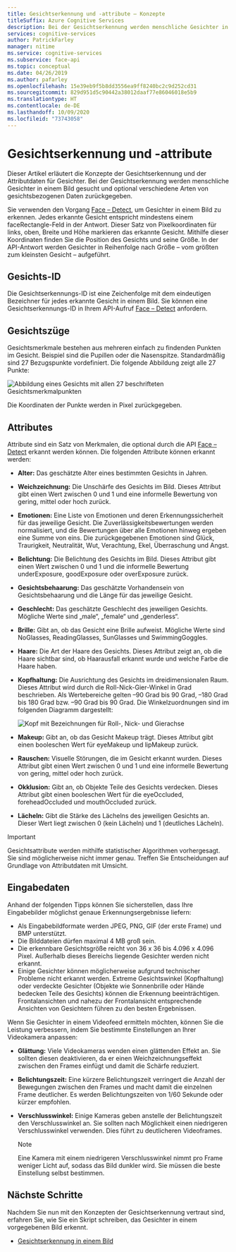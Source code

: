 ```yaml
---
title: Gesichtserkennung und -attribute – Konzepte
titleSuffix: Azure Cognitive Services
description: Bei der Gesichtserkennung werden menschliche Gesichter in einem Bild gesucht und optional verschiedene Arten von gesichtsbezogenen Daten zurückgegeben.
services: cognitive-services
author: PatrickFarley
manager: nitime
ms.service: cognitive-services
ms.subservice: face-api
ms.topic: conceptual
ms.date: 04/26/2019
ms.author: pafarley
ms.openlocfilehash: 15e39eb9f5b8dd3556ea9ff8240bc2c9d252cd31
ms.sourcegitcommit: 829d951d5c90442a38012daaf77e86046018e5b9
ms.translationtype: HT
ms.contentlocale: de-DE
ms.lasthandoff: 10/09/2020
ms.locfileid: "73743058"
---
```

# <a name="face-detection-and-attributes"></a>Gesichtserkennung und -attribute

Dieser Artikel erläutert die Konzepte der Gesichtserkennung und der Attributdaten für Gesichter. Bei der Gesichtserkennung werden menschliche Gesichter in einem Bild gesucht und optional verschiedene Arten von gesichtsbezogenen Daten zurückgegeben.

Sie verwenden den Vorgang [Face – Detect](https://westus.dev.cognitive.microsoft.com/docs/services/563879b61984550e40cbbe8d/operations/563879b61984550f30395236), um Gesichter in einem Bild zu erkennen. Jedes erkannte Gesicht entspricht mindestens einem faceRectangle-Feld in der Antwort. Dieser Satz von Pixelkoordinaten für links, oben, Breite und Höhe markieren das erkannte Gesicht. Mithilfe dieser Koordinaten finden Sie die Position des Gesichts und seine Größe. In der API-Antwort werden Gesichter in Reihenfolge nach Größe – vom größten zum kleinsten Gesicht – aufgeführt.

## <a name="face-id"></a>Gesichts-ID

Die Gesichtserkennungs-ID ist eine Zeichenfolge mit dem eindeutigen Bezeichner für jedes erkannte Gesicht in einem Bild. Sie können eine Gesichtserkennungs-ID in Ihrem API-Aufruf [Face – Detect](https://westus.dev.cognitive.microsoft.com/docs/services/563879b61984550e40cbbe8d/operations/563879b61984550f30395236) anfordern.

## <a name="face-landmarks"></a>Gesichtszüge

Gesichtsmerkmale bestehen aus mehreren einfach zu findenden Punkten im Gesicht. Beispiel sind die Pupillen oder die Nasenspitze. Standardmäßig sind 27 Bezugspunkte vordefiniert. Die folgende Abbildung zeigt alle 27 Punkte:

![Abbildung eines Gesichts mit allen 27 beschrifteten Gesichtsmerkmalpunkten](../Images/landmarks.1.jpg)

Die Koordinaten der Punkte werden in Pixel zurückgegeben.

## <a name="attributes"></a>Attributes

Attribute sind ein Satz von Merkmalen, die optional durch die API [Face – Detect](https://westus.dev.cognitive.microsoft.com/docs/services/563879b61984550e40cbbe8d/operations/563879b61984550f30395236) erkannt werden können. Die folgenden Attribute können erkannt werden:

* **Alter:** Das geschätzte Alter eines bestimmten Gesichts in Jahren.
* **Weichzeichnung:** Die Unschärfe des Gesichts im Bild. Dieses Attribut gibt einen Wert zwischen 0 und 1 und eine informelle Bewertung von gering, mittel oder hoch zurück.
* **Emotionen:** Eine Liste von Emotionen und deren Erkennungssicherheit für das jeweilige Gesicht. Die Zuverlässigkeitsbewertungen werden normalisiert, und die Bewertungen über alle Emotionen hinweg ergeben eine Summe von eins. Die zurückgegebenen Emotionen sind Glück, Traurigkeit, Neutralität, Wut, Verachtung, Ekel, Überraschung und Angst.
* **Belichtung:** Die Belichtung des Gesichts im Bild. Dieses Attribut gibt einen Wert zwischen 0 und 1 und die informelle Bewertung underExposure, goodExposure oder overExposure zurück.
* **Gesichtsbehaarung:** Das geschätzte Vorhandensein von Gesichtsbehaarung und die Länge für das jeweilige Gesicht.
* **Geschlecht:** Das geschätzte Geschlecht des jeweiligen Gesichts. Mögliche Werte sind „male“, „female“ und „genderless“.
* **Brille:** Gibt an, ob das Gesicht eine Brille aufweist. Mögliche Werte sind NoGlasses, ReadingGlasses, SunGlasses und SwimmingGoggles.
* **Haare:** Die Art der Haare des Gesichts. Dieses Attribut zeigt an, ob die Haare sichtbar sind, ob Haarausfall erkannt wurde und welche Farbe die Haare haben.
* **Kopfhaltung:** Die Ausrichtung des Gesichts im dreidimensionalen Raum. Dieses Attribut wird durch die Roll-Nick-Gier-Winkel in Grad beschrieben. Als Wertebereiche gelten –90 Grad bis 90 Grad, –180 Grad bis 180 Grad bzw. –90 Grad bis 90 Grad. Die Winkelzuordnungen sind im folgenden Diagramm dargestellt:

    ![Kopf mit Bezeichnungen für Roll-, Nick- und Gierachse](../Images/headpose.1.jpg)
* **Makeup:** Gibt an, ob das Gesicht Makeup trägt. Dieses Attribut gibt einen booleschen Wert für eyeMakeup und lipMakeup zurück.
* **Rauschen:** Visuelle Störungen, die im Gesicht erkannt wurden. Dieses Attribut gibt einen Wert zwischen 0 und 1 und eine informelle Bewertung von gering, mittel oder hoch zurück.
* **Okklusion:** Gibt an, ob Objekte Teile des Gesichts verdecken. Dieses Attribut gibt einen booleschen Wert für die eyeOccluded, foreheadOccluded und mouthOccluded zurück.
* **Lächeln:** Gibt die Stärke des Lächelns des jeweiligen Gesichts an. Dieser Wert liegt zwischen 0 (kein Lächeln) und 1 (deutliches Lächeln).

> [!IMPORTANT]
> Gesichtsattribute werden mithilfe statistischer Algorithmen vorhergesagt. Sie sind möglicherweise nicht immer genau. Treffen Sie Entscheidungen auf Grundlage von Attributdaten mit Umsicht.

## <a name="input-data"></a>Eingabedaten

Anhand der folgenden Tipps können Sie sicherstellen, dass Ihre Eingabebilder möglichst genaue Erkennungsergebnisse liefern:

* Als Eingabebildformate werden JPEG, PNG, GIF (der erste Frame) und BMP unterstützt.
* Die Bilddateien dürfen maximal 4 MB groß sein.
* Die erkennbare Gesichtsgröße reicht von 36 x 36 bis 4.096 x 4.096 Pixel. Außerhalb dieses Bereichs liegende Gesichter werden nicht erkannt.
* Einige Gesichter können möglicherweise aufgrund technischer Probleme nicht erkannt werden. Extreme Gesichtswinkel (Kopfhaltung) oder verdeckte Gesichter (Objekte wie Sonnenbrille oder Hände bedecken Teile des Gesichts) können die Erkennung beeinträchtigen. Frontalansichten und nahezu der Frontalansicht entsprechende Ansichten von Gesichtern führen zu den besten Ergebnissen.

Wenn Sie Gesichter in einem Videofeed ermitteln möchten, können Sie die Leistung verbessern, indem Sie bestimmte Einstellungen an Ihrer Videokamera anpassen:

* **Glättung:** Viele Videokameras wenden einen glättenden Effekt an. Sie sollten diesen deaktivieren, da er einen Weichzeichnungseffekt zwischen den Frames einfügt und damit die Schärfe reduziert.
* **Belichtungszeit:** Eine kürzere Belichtungszeit verringert die Anzahl der Bewegungen zwischen den Frames und macht damit die einzelnen Frame deutlicher. Es werden Belichtungszeiten von 1/60 Sekunde oder kürzer empfohlen.
* **Verschlusswinkel:** Einige Kameras geben anstelle der Belichtungszeit den Verschlusswinkel an. Sie sollten nach Möglichkeit einen niedrigeren Verschlusswinkel verwenden. Dies führt zu deutlicheren Videoframes.

    >[!NOTE]
    > Eine Kamera mit einem niedrigeren Verschlusswinkel nimmt pro Frame weniger Licht auf, sodass das Bild dunkler wird. Sie müssen die beste Einstellung selbst bestimmen.

## <a name="next-steps"></a>Nächste Schritte

Nachdem Sie nun mit den Konzepten der Gesichtserkennung vertraut sind, erfahren Sie, wie Sie ein Skript schreiben, das Gesichter in einem vorgegebenen Bild erkennt.

* [Gesichtserkennung in einem Bild](../Face-API-How-to-Topics/HowtoDetectFacesinImage.md)